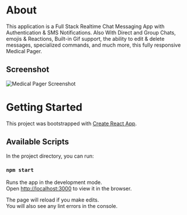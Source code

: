 # About
This application is a Full Stack Realtime Chat Messaging App with Authentication & SMS Notifications.
Also With Direct and Group Chats, emojis & Reactions, Built-in Gif support, the ability to edit & delete messages, specialized commands, and much more, this fully responsive Medical Pager.

## Screenshot
![Medical Pager Screenshot](https://github.com/chayyccee/enterprize-chat_app-client/blob/main/src/assets/screenshot.png "Medical Pager")
# Getting Started

This project was bootstrapped with [Create React App](https://github.com/facebook/create-react-app).

## Available Scripts

In the project directory, you can run:

### `npm start`

Runs the app in the development mode.\
Open [http://localhost:3000](http://localhost:3000) to view it in the browser.

The page will reload if you make edits.\
You will also see any lint errors in the console.
